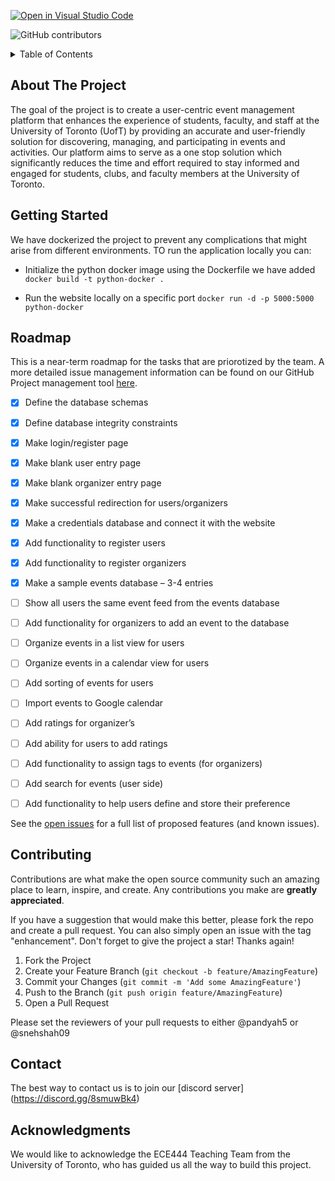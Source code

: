 [![Open in Visual Studio Code](https://classroom.github.com/assets/open-in-vscode-718a45dd9cf7e7f842a935f5ebbe5719a5e09af4491e668f4dbf3b35d5cca122.svg)](https://classroom.github.com/online_ide?assignment_repo_id=11975958&assignment_repo_type=AssignmentRepo)

<!-- PROJECT SHIELDS -->
<!--
*** I'm using markdown "reference style" links for readability.
*** Reference links are enclosed in brackets [ ] instead of parentheses ( ).
*** See the bottom of this document for the declaration of the reference variables
*** for contributors-url, forks-url, etc. This is an optional, concise syntax you may use.
*** https://www.markdownguide.org/basic-syntax/#reference-style-links
-->
![GitHub contributors](https://img.shields.io/github/contributors/ECE444-2023Fall/project-1-web-application-design-group9-netninjas)

<!-- TABLE OF CONTENTS -->
<details>
  <summary>Table of Contents</summary>
  <ol>
    <li>
      <a href="#about-the-project">About The Project</a>
    </li>
    <li>
      <a href="#getting-started">Getting Started</a>
    </li>
    <li><a href="#roadmap">Roadmap</a></li>
    <li><a href="#contributing">Contributing</a></li>
    <li><a href="#contact">Contact</a></li>
    <li><a href="#acknowledgments">Acknowledgments</a></li>
  </ol>
</details>

<!-- ABOUT THE PROJECT -->
## About The Project

The goal of the project is to create a user-centric event management platform that enhances the
experience of students, faculty, and staff at the University of Toronto (UofT) by providing an accurate
and user-friendly solution for discovering, managing, and participating in events and activities. Our
platform aims to serve as a one stop solution which significantly reduces the time and effort required
to stay informed and engaged for students, clubs, and faculty members at the University of Toronto.

<!-- GETTING STARTED -->
## Getting Started

We have dockerized the project to prevent any complications that might arise from different environments. TO run the application locally you can:

- Initialize the python docker image using the Dockerfile we have added
```docker build -t python-docker .```

- Run the website locally on a specific port
```docker run -d -p 5000:5000 python-docker```

<!-- ROADMAP -->
## Roadmap

This is a near-term roadmap for the tasks that are priorotized by the team. A more detailed issue management information can be found on our GitHub Project management tool [here](https://github.com/orgs/ECE444-2023Fall/projects/4).

- [x] Define the database schemas 

- [x] Define database integrity constraints

- [x] Make login/register page

- [x] Make blank user entry page

- [x] Make blank organizer entry page

- [x] Make successful redirection for users/organizers

- [x] Make a credentials database and connect it with the website

- [x] Add functionality to register users

- [x] Add functionality to register organizers

- [x] Make a sample events database – 3-4 entries

- [ ] Show all users the same event feed from the events database

- [ ] Add functionality for organizers to add an event to the database

- [ ] Organize events in a list view for users

- [ ] Organize events in a calendar view for users

- [ ] Add sorting of events for users

- [ ] Import events to Google calendar

- [ ] Add ratings for organizer’s

- [ ] Add ability for users to add ratings

- [ ] Add functionality to assign tags to events (for organizers)

- [ ] Add search for events (user side)

- [ ] Add functionality to help users define and store their preference

See the [open issues](https://github.com/ECE444-2023Fall/project-1-web-application-design-group9-netninjas/issues?q=is%3Aopen+is%3Aissue) for a full list of proposed features (and known issues).

<!-- CONTRIBUTING -->
## Contributing

Contributions are what make the open source community such an amazing place to learn, inspire, and create. Any contributions you make are **greatly appreciated**.

If you have a suggestion that would make this better, please fork the repo and create a pull request. You can also simply open an issue with the tag "enhancement".
Don't forget to give the project a star! Thanks again!

1. Fork the Project
2. Create your Feature Branch (`git checkout -b feature/AmazingFeature`)
3. Commit your Changes (`git commit -m 'Add some AmazingFeature'`)
4. Push to the Branch (`git push origin feature/AmazingFeature`)
5. Open a Pull Request

Please set the reviewers of your pull requests to either @pandyah5 or @snehshah09

<!-- CONTACT -->
## Contact
The best way to contact us is to join our [discord server] (https://discord.gg/8smuwBk4)

<!-- ACKNOWLEDGMENTS -->
## Acknowledgments

We would like to acknowledge the ECE444 Teaching Team from the University of Toronto, who has guided us all the way to build this project.